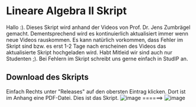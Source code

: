 # Lineare Algebra II Skript
Hallo :). Dieses Skript wird anhand der Videos von Prof. Dr. Jens Zumbrägel gemacht. Dementsprechend wird es kontinuierlich aktualisiert immer wenn neue Videos rauskommen. Es kann natürlich vorkommen, dass Fehler im Skript sind bzw. es erst 1-2 Tage nach erscheinen des Videos das aktualisierte Skript hochgeladen wird. Habt Mitleid wir sind auch nur Studenten ;). Bei Fehlern im Skript schreibt uns gerne einfach in StudIP an.
## Download des Skripts
Einfach Rechts unter "Releases" auf den obersten Eintrag klicken. Dort ist im Anhang eine PDF-Datei. Dies ist das Skript.
![image](https://user-images.githubusercontent.com/64657997/115955457-c6d9ba80-a4f6-11eb-9019-a6f730a9aaab.png)
======>
![image](https://user-images.githubusercontent.com/64657997/115955476-ecff5a80-a4f6-11eb-90f9-6be476694387.png)
